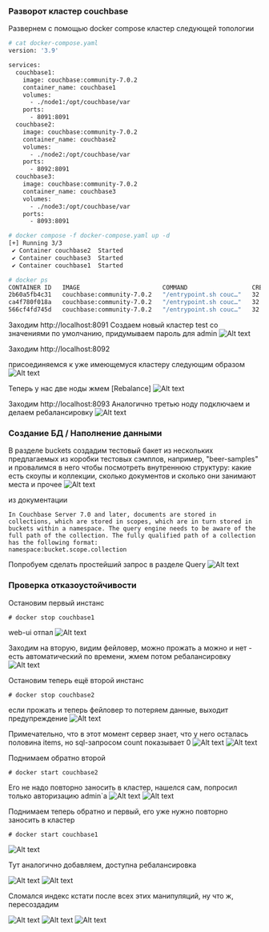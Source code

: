 ### Разворот кластер couchbase
Развернем с помощью docker compose кластер следующей топологии
```bash
# cat docker-compose.yaml
version: '3.9'

services:
  couchbase1:
    image: couchbase:community-7.0.2
    container_name: couchbase1
    volumes:
      - ./node1:/opt/couchbase/var
    ports:
      - 8091:8091
  couchbase2:
    image: couchbase:community-7.0.2
    container_name: couchbase2
    volumes:
      - ./node2:/opt/couchbase/var
    ports:
      - 8092:8091
  couchbase3:
    image: couchbase:community-7.0.2
    container_name: couchbase3
    volumes:
      - ./node3:/opt/couchbase/var
    ports:
      - 8093:8091

# docker compose -f docker-compose.yaml up -d
[+] Running 3/3
 ✔ Container couchbase2  Started                                                                                                                                                    1.0s
 ✔ Container couchbase3  Started                                                                                                                                                    1.0s
 ✔ Container couchbase1  Started 

# docker ps
CONTAINER ID   IMAGE                       COMMAND                  CREATED          STATUS          PORTS                                                                                                     NAMES
2b60a5fb4c31   couchbase:community-7.0.2   "/entrypoint.sh couc…"   32 minutes ago   Up 32 minutes   8092-8096/tcp, 11207/tcp, 11210-11211/tcp, 0.0.0.0:8091->8091/tcp, :::8091->8091/tcp, 18091-18096/tcp     couchbase1
ca4f780f018a   couchbase:community-7.0.2   "/entrypoint.sh couc…"   32 minutes ago   Up 32 minutes   8092-8096/tcp, 11207/tcp, 11210-11211/tcp, 18091-18096/tcp, 0.0.0.0:8093->8091/tcp, [::]:8093->8091/tcp   couchbase3
566cf4fd745d   couchbase:community-7.0.2   "/entrypoint.sh couc…"   32 minutes ago   Up 32 minutes   8092-8096/tcp, 11207/tcp, 11210-11211/tcp, 18091-18096/tcp, 0.0.0.0:8092->8091/tcp, [::]:8092->8091/tcp   couchbase2
```
Заходим http://localhost:8091
Создаем новый кластер test со значениями по умолчанию, придумываем пароль для admin
![Alt text](1.png?raw=true "first node")

Заходим http://localhost:8092

присоединяемся к уже имеющемуся кластеру следующим образом 
![Alt text](2.png?raw=true "2 node")

Теперь у нас две ноды жмем [Rebalance]
![Alt text](3.png?raw=true "reb")

Заходим http://localhost:8093 Аналогично третью ноду подключаем и делаем ребалансировку
![Alt text](4.png?raw=true "3")

### Создание БД / Наполнение данными
В разделе buckets создадим тестовый бакет из нескольких предлагаемых из коробки тестовых сэмплов, например, "beer-samples" и провалимся в него чтобы посмотреть внутреннюю структуру: какие есть скоупы и коллекции, сколько документов и сколько они занимают места и прочее
![Alt text](bucket.png?raw=true "bucket")

из документации
```
In Couchbase Server 7.0 and later, documents are stored in collections, which are stored in scopes, which are in turn stored in buckets within a namespace. The query engine needs to be aware of the full path of the collection. The fully qualified path of a collection has the following format:
namespace:bucket.scope.collection
```
Попробуем сделать простейший запрос в разделе Query
![Alt text](query_.png?raw=true "query")
### Проверка отказоустойчивости
Остановим первый инстанс
```
# docker stop couchbase1
```
web-ui отпал
![Alt text](lost1.png?raw=true "lost1")

Заходим на вторую, видим фейловер, можно прожать а можно и нет - есть автоматический по времени, жмем потом ребалансировку
![Alt text](fail_rebal.png?raw=true "fail_reb")

Остановим теперь ещё второй инстанс
```
# docker stop couchbase2
```
если прожать и теперь фейловер то потеряем данные, выходит предупреждение
![Alt text](attent_lost_data.png?raw=true "fail2")

Примечательно, что в этот момент сервер знает, что у него осталась половина items, но sql-запросом count показывает 0 
![Alt text](items_e.png?raw=true "items")
![Alt text](count0.png?raw=true "count")

Поднимаем обратно второй
```
# docker start couchbase2
```
Его не надо повторно заносить в кластер, нашелся сам, попросил только авторизацию admin`a
![Alt text](admin2auth.png?raw=true "auth")
![Alt text](10_finded.png?raw=true "finded")

Поднимаем теперь обратно и первый, его уже нужно повторно заносить в кластер
```
# docker start couchbase1
```
![Alt text](rejoin.png?raw=true "rejoin")

Тут аналогично добавляем, доступна ребалансировка

![Alt text](rejoin_.png?raw=true "rejoin_")
![Alt text](reb_.png?raw=true "reb_")

Сломался индекс кстати после всех этих манипуляций, ну что ж, пересоздадим

![Alt text](no_index.png?raw=true "no_index")
![Alt text](create_indx.png?raw=true "create_indx")
![Alt text](count_with_index.png?raw=true "count_with_index")